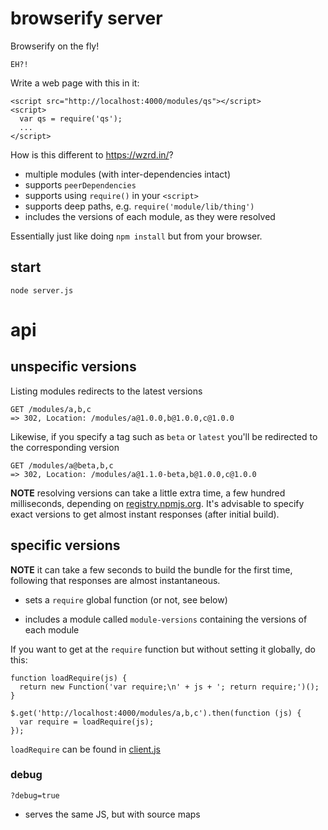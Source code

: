 # browserify server

Browserify on the fly!

    EH?!

Write a web page with this in it:

    <script src="http://localhost:4000/modules/qs"></script>
    <script>
      var qs = require('qs');
      ...
    </script>

How is this different to https://wzrd.in/?

* multiple modules (with inter-dependencies intact)
* supports `peerDependencies`
* supports using `require()` in your `<script>`
* supports deep paths, e.g. `require('module/lib/thing')`
* includes the versions of each module, as they were resolved

Essentially just like doing `npm install` but from your browser.

## start

    node server.js

# api

## unspecific versions

Listing modules redirects to the latest versions

    GET /modules/a,b,c
    => 302, Location: /modules/a@1.0.0,b@1.0.0,c@1.0.0

Likewise, if you specify a tag such as `beta` or `latest` you'll be redirected to the corresponding version

    GET /modules/a@beta,b,c
    => 302, Location: /modules/a@1.1.0-beta,b@1.0.0,c@1.0.0

**NOTE** resolving versions can take a little extra time, a few hundred milliseconds, depending on [registry.npmjs.org](https://registry.npmjs.org). It's advisable to specify exact versions to get almost instant responses (after initial build).

## specific versions

**NOTE** it can take a few seconds to build the bundle for the first time, following that responses are almost instantaneous.

* sets a `require` global function (or not, see below)
* includes a module called `module-versions` containing the versions of each module

    <script src="http://localhost:4000/modules/a@1.0.0,b@1.0.0,c@1.0.0"></script>
    <script>
      var a = require('a');
      var versionOfA = require('module-versions').a; // "1.0.0"
      ...
    </script>

If you want to get at the `require` function but without setting it globally, do this:

    function loadRequire(js) {
      return new Function('var require;\n' + js + '; return require;')();
    }

    $.get('http://localhost:4000/modules/a,b,c').then(function (js) {
      var require = loadRequire(js);
    });

`loadRequire` can be found in [client.js](https://github.com/featurist/browserify-server/blob/master/client.js)

### debug

    ?debug=true

* serves the same JS, but with source maps
